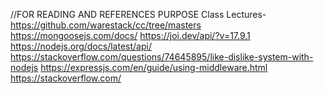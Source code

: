 //FOR READING AND REFERENCES PURPOSE
Class Lectures- https://github.com/warestack/cc/tree/masters
https://mongoosejs.com/docs/
https://joi.dev/api/?v=17.9.1
https://nodejs.org/docs/latest/api/
https://stackoverflow.com/questions/74645895/like-dislike-system-with-nodejs
https://expressjs.com/en/guide/using-middleware.html
https://stackoverflow.com/


